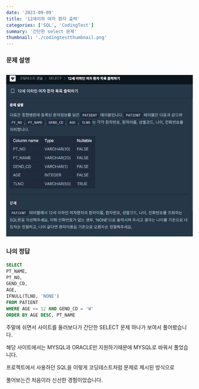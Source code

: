 ```yaml
---
date: '2023-09-09'
title: '12세이하 여자 환자 출력'
categories: ['SQL', 'CodingTest']
summary: '간단한 select 문제'
thumbnail: './codingtestthumbnail.png'
---
```


### 문제 설명

## ![file:///C:/Reactblog/LEEBLOG/static/programmers/sql.PNG](../static/programmers/sql.PNG)

### 나의 정답

```sql
SELECT
PT_NAME,
PT_NO,
GEND_CD,
AGE,
IFNULL(TLNO, 'NONE')
FROM PATIENT
WHERE AGE <= 12 AND GEND_CD = 'W'
ORDER BY AGE DESC, PT_NAME
```

주말에 쉬면서 사이트를 둘러보다가 간단한 SELECT 문제 하나가 보여서 풀어봤습니다.

해당 사이트에서는 MYSQL과 ORACLE만 지원하기때문에 MYSQL로 바꿔서 풀었습니다.

프로젝트에서 사용하던 SQL을 이렇게 코딩테스트처럼 문제로 제시된 방식으로

풀어보는건 처음이라 신선한 경험이었습니다.
